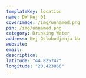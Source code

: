 ```yaml
---
templateKey: location
name: DW Kej 01
coverImage: /img/unnamed.png
pin: /img/unnamed.png
category: Drinking Water
address: Kej Oslobodjenja bb
website:
email: 
description:
latitude: "44.825747"
longitude: "20.423866"
---
```

